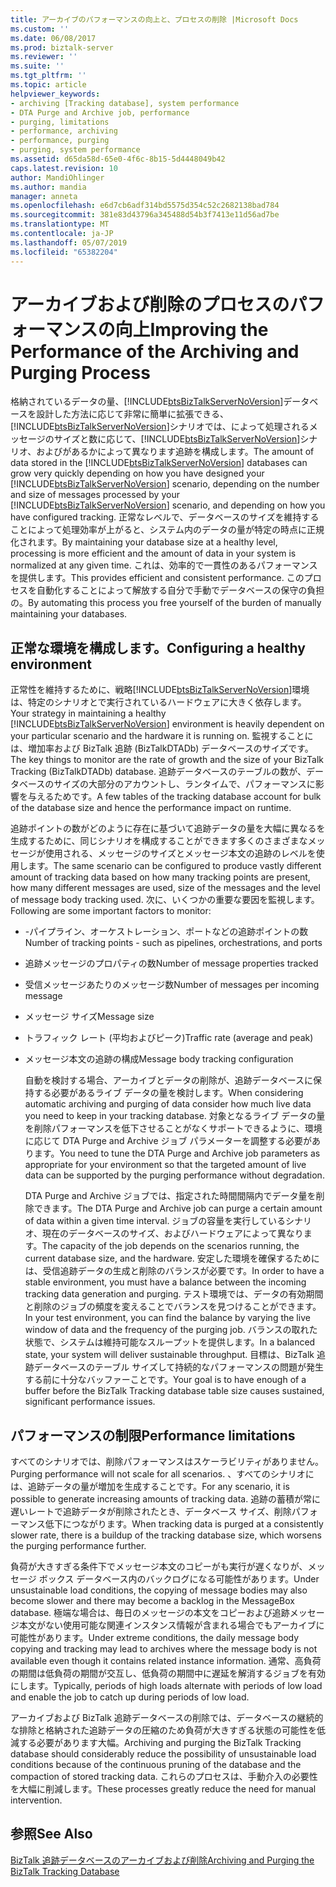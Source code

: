 ```yaml
---
title: アーカイブのパフォーマンスの向上と、プロセスの削除 |Microsoft Docs
ms.custom: ''
ms.date: 06/08/2017
ms.prod: biztalk-server
ms.reviewer: ''
ms.suite: ''
ms.tgt_pltfrm: ''
ms.topic: article
helpviewer_keywords:
- archiving [Tracking database], system performance
- DTA Purge and Archive job, performance
- purging, limitations
- performance, archiving
- performance, purging
- purging, system performance
ms.assetid: d65da58d-65e0-4f6c-8b15-5d4448049b42
caps.latest.revision: 10
author: MandiOhlinger
ms.author: mandia
manager: anneta
ms.openlocfilehash: e6d7cb6adf314bd5575d354c52c2682138bad784
ms.sourcegitcommit: 381e83d43796a345488d54b3f7413e11d56ad7be
ms.translationtype: MT
ms.contentlocale: ja-JP
ms.lasthandoff: 05/07/2019
ms.locfileid: "65382204"
---
```

# <a name="improving-the-performance-of-the-archiving-and-purging-process"></a><span data-ttu-id="d190d-102">アーカイブおよび削除のプロセスのパフォーマンスの向上</span><span class="sxs-lookup"><span data-stu-id="d190d-102">Improving the Performance of the Archiving and Purging Process</span></span>
<span data-ttu-id="d190d-103">格納されているデータの量、[!INCLUDE[btsBizTalkServerNoVersion](../includes/btsbiztalkservernoversion-md.md)]データベースを設計した方法に応じて非常に簡単に拡張できる、[!INCLUDE[btsBizTalkServerNoVersion](../includes/btsbiztalkservernoversion-md.md)]シナリオでは、によって処理されるメッセージのサイズと数に応じて、[!INCLUDE[btsBizTalkServerNoVersion](../includes/btsbiztalkservernoversion-md.md)]シナリオ、およびがあるかによって異なります追跡を構成します。</span><span class="sxs-lookup"><span data-stu-id="d190d-103">The amount of data stored in the [!INCLUDE[btsBizTalkServerNoVersion](../includes/btsbiztalkservernoversion-md.md)] databases can grow very quickly depending on how you have designed your [!INCLUDE[btsBizTalkServerNoVersion](../includes/btsbiztalkservernoversion-md.md)] scenario, depending on the number and size of messages processed by your [!INCLUDE[btsBizTalkServerNoVersion](../includes/btsbiztalkservernoversion-md.md)] scenario, and depending on how you have configured tracking.</span></span> <span data-ttu-id="d190d-104">正常なレベルで、データベースのサイズを維持することによって処理効率が上がると、システム内のデータの量が特定の時点に正規化されます。</span><span class="sxs-lookup"><span data-stu-id="d190d-104">By maintaining your database size at a healthy level, processing is more efficient and the amount of data in your system is normalized at any given time.</span></span> <span data-ttu-id="d190d-105">これは、効率的で一貫性のあるパフォーマンスを提供します。</span><span class="sxs-lookup"><span data-stu-id="d190d-105">This provides efficient and consistent performance.</span></span> <span data-ttu-id="d190d-106">このプロセスを自動化することによって解放する自分で手動でデータベースの保守の負担の。</span><span class="sxs-lookup"><span data-stu-id="d190d-106">By automating this process you free yourself of the burden of manually maintaining your databases.</span></span>  
  
## <a name="configuring-a-healthy-environment"></a><span data-ttu-id="d190d-107">正常な環境を構成します。</span><span class="sxs-lookup"><span data-stu-id="d190d-107">Configuring a healthy environment</span></span>  
 <span data-ttu-id="d190d-108">正常性を維持するために、戦略[!INCLUDE[btsBizTalkServerNoVersion](../includes/btsbiztalkservernoversion-md.md)]環境は、特定のシナリオとで実行されているハードウェアに大きく依存します。</span><span class="sxs-lookup"><span data-stu-id="d190d-108">Your strategy in maintaining a healthy [!INCLUDE[btsBizTalkServerNoVersion](../includes/btsbiztalkservernoversion-md.md)] environment is heavily dependent on your particular scenario and the hardware it is running on.</span></span> <span data-ttu-id="d190d-109">監視することには、増加率および BizTalk 追跡 (BizTalkDTADb) データベースのサイズです。</span><span class="sxs-lookup"><span data-stu-id="d190d-109">The key things to monitor are the rate of growth and the size of your BizTalk Tracking (BizTalkDTADb) database.</span></span> <span data-ttu-id="d190d-110">追跡データベースのテーブルの数が、データベースのサイズの大部分のアカウントし、ランタイムで、パフォーマンスに影響を与えるためです。</span><span class="sxs-lookup"><span data-stu-id="d190d-110">A few tables of the tracking database account for bulk of the database size and hence the performance impact on runtime.</span></span>  
  
 <span data-ttu-id="d190d-111">追跡ポイントの数がどのように存在に基づいて追跡データの量を大幅に異なるを生成するために、同じシナリオを構成することができます多くのさまざまなメッセージが使用される、メッセージのサイズとメッセージ本文の追跡のレベルを使用します。</span><span class="sxs-lookup"><span data-stu-id="d190d-111">The same scenario can be configured to produce vastly different amount of tracking data based on how many tracking points are present, how many different messages are used, size of the messages and the level of message body tracking used.</span></span> <span data-ttu-id="d190d-112">次に、いくつかの重要な要因を監視します。</span><span class="sxs-lookup"><span data-stu-id="d190d-112">Following are some important factors to monitor:</span></span>  
  
- <span data-ttu-id="d190d-113">-パイプライン、オーケストレーション、ポートなどの追跡ポイントの数</span><span class="sxs-lookup"><span data-stu-id="d190d-113">Number of tracking points - such as pipelines, orchestrations, and ports</span></span>  
  
- <span data-ttu-id="d190d-114">追跡メッセージのプロパティの数</span><span class="sxs-lookup"><span data-stu-id="d190d-114">Number of message properties tracked</span></span>  
  
- <span data-ttu-id="d190d-115">受信メッセージあたりのメッセージ数</span><span class="sxs-lookup"><span data-stu-id="d190d-115">Number of messages per incoming message</span></span>  
  
- <span data-ttu-id="d190d-116">メッセージ サイズ</span><span class="sxs-lookup"><span data-stu-id="d190d-116">Message size</span></span>  
  
- <span data-ttu-id="d190d-117">トラフィック レート (平均およびピーク)</span><span class="sxs-lookup"><span data-stu-id="d190d-117">Traffic rate (average and peak)</span></span>  
  
- <span data-ttu-id="d190d-118">メッセージ本文の追跡の構成</span><span class="sxs-lookup"><span data-stu-id="d190d-118">Message body tracking configuration</span></span>  
  
  <span data-ttu-id="d190d-119">自動を検討する場合、アーカイブとデータの削除が、追跡データベースに保持する必要があるライブ データの量を検討します。</span><span class="sxs-lookup"><span data-stu-id="d190d-119">When considering automatic archiving and purging of data consider how much live data you need to keep in your tracking database.</span></span> <span data-ttu-id="d190d-120">対象となるライブ データの量を削除パフォーマンスを低下させることがなくサポートできるように、環境に応じて DTA Purge and Archive ジョブ パラメーターを調整する必要があります。</span><span class="sxs-lookup"><span data-stu-id="d190d-120">You need to tune the DTA Purge and Archive job parameters as appropriate for your environment so that the targeted amount of live data can be supported by the purging performance without degradation.</span></span>  
  
  <span data-ttu-id="d190d-121">DTA Purge and Archive ジョブでは、指定された時間間隔内でデータ量を削除できます。</span><span class="sxs-lookup"><span data-stu-id="d190d-121">The DTA Purge and Archive job can purge a certain amount of data within a given time interval.</span></span> <span data-ttu-id="d190d-122">ジョブの容量を実行しているシナリオ、現在のデータベースのサイズ、およびハードウェアによって異なります。</span><span class="sxs-lookup"><span data-stu-id="d190d-122">The capacity of the job depends on the scenarios running, the current database size, and the hardware.</span></span> <span data-ttu-id="d190d-123">安定した環境を確保するためには、受信追跡データの生成と削除のバランスが必要です。</span><span class="sxs-lookup"><span data-stu-id="d190d-123">In order to have a stable environment, you must have a balance between the incoming tracking data generation and purging.</span></span> <span data-ttu-id="d190d-124">テスト環境では、データの有効期間と削除のジョブの頻度を変えることでバランスを見つけることができます。</span><span class="sxs-lookup"><span data-stu-id="d190d-124">In your test environment, you can find the balance by varying the live window of data and the frequency of the purging job.</span></span> <span data-ttu-id="d190d-125">バランスの取れた状態で、システムは維持可能なスループットを提供します。</span><span class="sxs-lookup"><span data-stu-id="d190d-125">In a balanced state, your system will deliver sustainable throughput.</span></span> <span data-ttu-id="d190d-126">目標は、BizTalk 追跡データベースのテーブル サイズして持続的なパフォーマンスの問題が発生する前に十分なバッファーことです。</span><span class="sxs-lookup"><span data-stu-id="d190d-126">Your goal is to have enough of a buffer before the BizTalk Tracking database table size causes sustained, significant performance issues.</span></span>  
  
## <a name="performance-limitations"></a><span data-ttu-id="d190d-127">パフォーマンスの制限</span><span class="sxs-lookup"><span data-stu-id="d190d-127">Performance limitations</span></span>  
 <span data-ttu-id="d190d-128">すべてのシナリオでは、削除パフォーマンスはスケーラビリティがありません。</span><span class="sxs-lookup"><span data-stu-id="d190d-128">Purging performance will not scale for all scenarios.</span></span> <span data-ttu-id="d190d-129">、すべてのシナリオには、追跡データの量が増加を生成することです。</span><span class="sxs-lookup"><span data-stu-id="d190d-129">For any scenario, it is possible to generate increasing amounts of tracking data.</span></span> <span data-ttu-id="d190d-130">追跡の蓄積が常に遅いレートで追跡データが削除されたとき、データベース サイズ、削除パフォーマンス低下につながります。</span><span class="sxs-lookup"><span data-stu-id="d190d-130">When tracking data is purged at a consistently slower rate, there is a buildup of the tracking database size, which worsens the purging performance further.</span></span>  
  
 <span data-ttu-id="d190d-131">負荷が大きすぎる条件下でメッセージ本文のコピーがも実行が遅くなりが、メッセージ ボックス データベース内のバックログになる可能性があります。</span><span class="sxs-lookup"><span data-stu-id="d190d-131">Under unsustainable load conditions, the copying of message bodies may also become slower and there may become a backlog in the MessageBox database.</span></span> <span data-ttu-id="d190d-132">極端な場合は、毎日のメッセージの本文をコピーおよび追跡メッセージ本文がない使用可能な関連インスタンス情報が含まれる場合でもアーカイブに可能性があります。</span><span class="sxs-lookup"><span data-stu-id="d190d-132">Under extreme conditions, the daily message body copying and tracking may lead to archives where the message body is not available even though it contains related instance information.</span></span> <span data-ttu-id="d190d-133">通常、高負荷の期間は低負荷の期間が交互し、低負荷の期間中に遅延を解消するジョブを有効にします。</span><span class="sxs-lookup"><span data-stu-id="d190d-133">Typically, periods of high loads alternate with periods of low load and enable the job to catch up during periods of low load.</span></span>  
  
 <span data-ttu-id="d190d-134">アーカイブおよび BizTalk 追跡データベースの削除では、データベースの継続的な排除と格納された追跡データの圧縮のため負荷が大きすぎる状態の可能性を低減する必要があります大幅。</span><span class="sxs-lookup"><span data-stu-id="d190d-134">Archiving and purging the BizTalk Tracking database should considerably reduce the possibility of unsustainable load conditions because of the continuous pruning of the database and the compaction of stored tracking data.</span></span> <span data-ttu-id="d190d-135">これらのプロセスは、手動介入の必要性を大幅に削減します。</span><span class="sxs-lookup"><span data-stu-id="d190d-135">These processes greatly reduce the need for manual intervention.</span></span>  
  
## <a name="see-also"></a><span data-ttu-id="d190d-136">参照</span><span class="sxs-lookup"><span data-stu-id="d190d-136">See Also</span></span>  
 [<span data-ttu-id="d190d-137">BizTalk 追跡データベースのアーカイブおよび削除</span><span class="sxs-lookup"><span data-stu-id="d190d-137">Archiving and Purging the BizTalk Tracking Database</span></span>](../core/archiving-and-purging-the-biztalk-tracking-database.md)